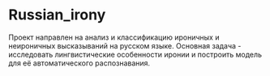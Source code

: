 # Russian_irony
Проект направлен на анализ и классификацию ироничных и неироничных высказываний на русском языке. Основная задача - исследовать лингвистические особенности иронии и построить модель для её автоматического распознавания.
